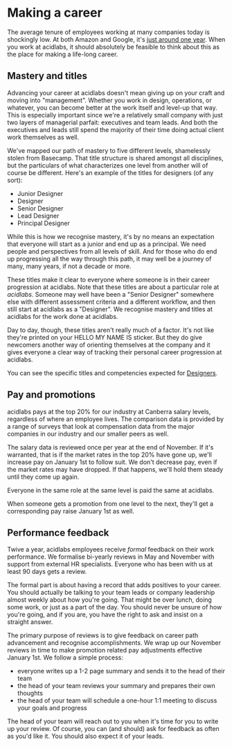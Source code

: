 # Making a career

The average tenure of employees working at many companies today is shockingly low. At both Amazon and Google, it's [just around one year](http://www.techrepublic.com/blog/career-management/tech-companies-have-highest-turnover-rate/). When you work at acidlabs, it should absolutely be feasible to think about this as the place for making a life-long career.

## Mastery and titles

Advancing your career at acidlabs doesn't mean giving up on your craft and moving into "management". Whether you work in design, operations, or whatever, you can become better at the work itself and level-up that way. This is especially important since we're a relatively small company with just two layers of managerial parfait: executives and team leads. And both the executives and leads still spend the majority of their time doing actual client work themselves as well.

We've mapped our path of mastery to five different levels, shamelessly stolen from Basecamp. That title structure is shared amongst all disciplines, but the particulars of what characterizes one level from another will of course be different. Here's an example of the titles for designers (of any sort):
* Junior Designer
* Designer
* Senior Designer
* Lead Designer 
* Principal Designer

While this is how we recognise mastery, it's by no means an expectation that everyone will start as a junior and end up as a principal. We need people and perspectives from all levels of skill. And for those who do end up progressing all the way through this path, it may well be a journey of many, many years, if not a decade or more.

These titles make it clear to everyone where someone is in their career progression at acidlabs. Note that these titles are about a particular role at _acidlabs_. Someone may well have been a "Senior Designer" somewhere else with different assessment criteria and a different workflow, and then still start at acidlabs as a "Designer". We recognise mastery and titles at acidlabs for the work done at acidlabs.

Day to day, though, these titles aren't really much of a factor. It's not like they're printed on your HELLO MY NAME IS sticker. But they do give newcomers another way of orienting themselves at the company and it gives everyone a clear way of tracking their personal career progression at acidlabs.

You can see the specific titles and competencies expected for [Designers](https://github.com/acidlabsdesign/EmployeeHandbook/blob/master/competencies-for-designers.md).

## Pay and promotions

acidlabs pays at the top 20% for our industry at Canberra salary levels, regardless of where an employee lives. The comparison data is provided by a range of surveys that look at compensation data from the major companies in our industry and our smaller peers as well.

The salary data is reviewed once per year at the end of November. If it's warranted, that is if the market rates in the top 20% have gone up, we'll increase pay on January 1st to follow suit. We don't decrease pay, even if the market rates may have dropped. If that happens, we'll hold them steady until they come up again.

Everyone in the same role at the same level is paid the same at acidlabs.

When someone gets a promotion from one level to the next, they'll get a corresponding pay raise January 1st as well.

## Performance feedback

Twive a year, acidlabs employees receive _formal_ feedback on their work performance. We formalise bi-yearly reviews in May and November with support from external HR specialists. Everyone who has been with us at least 90 days gets a review.

The formal part is about having a record that adds positives to your career. You should actually be talking to your team leads or company leadership almost weekly about how you're going. That might be over lunch, doing some work, or just as a part of the day. You should never be unsure of how you're going, and if you are, you have the right to ask and insist on a straight answer.

The primary purpose of reviews is to give feedback on career path advancement and recognise accomplishments. We wrap up our November reviews in time to make promotion related pay adjustments effective January 1st. We follow a simple process:

* everyone writes up a 1-2 page summary and sends it to the head of their team
* the head of your team reviews your summary and prepares their own thoughts
* the head of your team will schedule a one-hour 1:1 meeting to discuss your goals and progress

The head of your team will reach out to you when it's time for you to write up your review. Of course, you can (and should) ask for feedback as often as you'd like it. You should also expect it of your leads.
